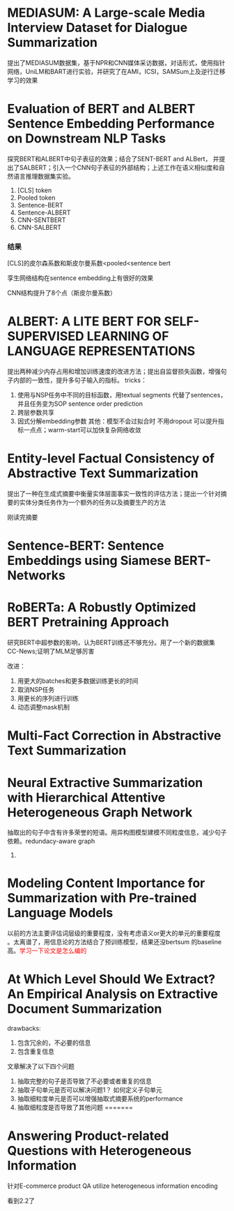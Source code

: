 # MEDIASUM: A Large-scale Media Interview Dataset for Dialogue Summarization
提出了MEDIASUM数据集，基于NPR和CNN媒体采访数据，对话形式，使用指针网络，UniLM和BART进行实验，并研究了在AMI，ICSI，SAMSum上及逆行迁移学习的效果
# Evaluation of BERT and ALBERT Sentence Embedding Performance on Downstream NLP Tasks
探究BERT和ALBERT中句子表征的效果；结合了SENT-BERT and ALBert， 并提出了SALBERT；引入一个CNN句子表征的外部结构；上述工作在语义相似度和自然语言推理数据集实验。

1. [CLS] token
2. Pooled token 
3. Sentence-BERT
4. Sentence-ALBERT
5. CNN-SENTBERT
6. CNN-SALBERT

### 结果

[CLS]的皮尔森系数和斯皮尔曼系数<pooled<sentence bert

孪生网络结构在sentence embedding上有很好的效果

CNN结构提升了8个点（斯皮尔曼系数）

# ALBERT: A LITE BERT FOR SELF-SUPERVISED LEARNING OF LANGUAGE REPRESENTATIONS
提出两种减少内存占用和增加训练速度的改进方法；提出自监督损失函数，增强句子内部的一致性，提升多句子输入的指标。
tricks：

1. 使用与NSP任务中不同的目标函数，用textual segments 代替了sentences，并且任务变为SOP sentence order prediction
2. 跨层参数共享
3. 因式分解embedding参数
其他：模型不会过拟合时 不用dropout 可以提升指标一点点；warm-start可以加快复杂网络收敛

# Entity-level Factual Consistency of Abstractive Text Summarization
提出了一种在生成式摘要中衡量实体层面事实一致性的评估方法；提出一个针对摘要的实体分类任务作为一个额外的任务以及摘要生产的方法

刚读完摘要

# Sentence-BERT: Sentence Embeddings using Siamese BERT-Networks



# RoBERTa: A Robustly Optimized BERT Pretraining Approach

研究BERT中超参数的影响，认为BERT训练还不够充分。用了一个新的数据集CC-News;证明了MLM足够厉害

改进：

1. 用更大的batches和更多数据训练更长的时间
2. 取消NSP任务
3. 用更长的序列进行训练
4. 动态调整mask机制

# Multi-Fact Correction in Abstractive Text Summarization




# Neural Extractive Summarization with Hierarchical Attentive Heterogeneous Graph Network
抽取出的句子中含有许多荣誉的短语。用异构图模型建模不同粒度信息，减少句子依赖。redundacy-aware graph

1. 

# Modeling Content Importance for Summarization with Pre-trained Language Models

以前的方法主要评估词层级的重要程度，没有考虑语义or更大的单元的重要程度 。太离谱了，用信息论的方法结合了预训练模型，结果还没bertsum 的baseline高。<font color=red>学习一下论文是怎么编的</font>

# At Which Level Should We Extract? An Empirical Analysis on Extractive Document Summarization

drawbacks:

1. 包含冗余的，不必要的信息
2. 包含重复信息

文章解决了以下四个问题

1. 抽取完整的句子是否导致了不必要或者重复的信息
2. 抽取子句单元是否可以解决问题1？ 如何定义子句单元
3. 抽取细粒度单元是否可以增强抽取式摘要系统的performance
4. 抽取细粒度是否导致了其他问题
=======
# Answering Product-related Questions with Heterogeneous Information



针对E-commerce product QA utilize heterogeneous information encoding 

看到2.2了